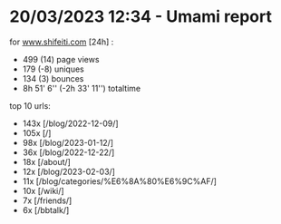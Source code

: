 # 20/03/2023 12:34 - Umami report
for www.shifeiti.com [24h] :

 - 499 (14) page views
 - 179 (-8) uniques
 - 134 (3) bounces
 - 8h 51' 6'' (-2h 33' 11'') totaltime


top 10 urls:
 - 143x [/blog/2022-12-09/]
 - 105x [/]
 - 98x [/blog/2023-01-12/]
 - 36x [/blog/2022-12-22/]
 - 18x [/about/]
 - 12x [/blog/2023-02-03/]
 - 11x [/blog/categories/%E6%8A%80%E6%9C%AF/]
 - 10x [/wiki/]
 - 7x [/friends/]
 - 6x [/bbtalk/]



